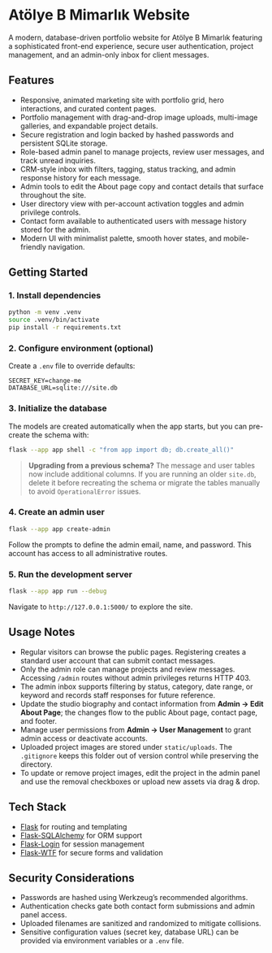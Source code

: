 # Atölye B Mimarlık Website

A modern, database-driven portfolio website for Atölye B Mimarlık featuring a sophisticated front-end experience, secure user authentication, project management, and an admin-only inbox for client messages.

## Features

- Responsive, animated marketing site with portfolio grid, hero interactions, and curated content pages.
- Portfolio management with drag-and-drop image uploads, multi-image galleries, and expandable project details.
- Secure registration and login backed by hashed passwords and persistent SQLite storage.
- Role-based admin panel to manage projects, review user messages, and track unread inquiries.
- CRM-style inbox with filters, tagging, status tracking, and admin response history for each message.
- Admin tools to edit the About page copy and contact details that surface throughout the site.
- User directory view with per-account activation toggles and admin privilege controls.
- Contact form available to authenticated users with message history stored for the admin.
- Modern UI with minimalist palette, smooth hover states, and mobile-friendly navigation.

## Getting Started

### 1. Install dependencies

```bash
python -m venv .venv
source .venv/bin/activate
pip install -r requirements.txt
```

### 2. Configure environment (optional)

Create a `.env` file to override defaults:

```
SECRET_KEY=change-me
DATABASE_URL=sqlite:///site.db
```

### 3. Initialize the database

The models are created automatically when the app starts, but you can pre-create the schema with:

```bash
flask --app app shell -c "from app import db; db.create_all()"
```

> **Upgrading from a previous schema?**
> The message and user tables now include additional columns. If you are running an older `site.db`, delete it before recreating the schema or migrate the tables manually to avoid `OperationalError` issues.

### 4. Create an admin user

```bash
flask --app app create-admin
```

Follow the prompts to define the admin email, name, and password. This account has access to all administrative routes.

### 5. Run the development server

```bash
flask --app app run --debug
```

Navigate to `http://127.0.0.1:5000/` to explore the site.

## Usage Notes

- Regular visitors can browse the public pages. Registering creates a standard user account that can submit contact messages.
- Only the admin role can manage projects and review messages. Accessing `/admin` routes without admin privileges returns HTTP 403.
- The admin inbox supports filtering by status, category, date range, or keyword and records staff responses for future reference.
- Update the studio biography and contact information from **Admin → Edit About Page**; the changes flow to the public About page, contact page, and footer.
- Manage user permissions from **Admin → User Management** to grant admin access or deactivate accounts.
- Uploaded project images are stored under `static/uploads`. The `.gitignore` keeps this folder out of version control while preserving the directory.
- To update or remove project images, edit the project in the admin panel and use the removal checkboxes or upload new assets via drag & drop.

## Tech Stack

- [Flask](https://flask.palletsprojects.com/) for routing and templating
- [Flask-SQLAlchemy](https://flask-sqlalchemy.palletsprojects.com/) for ORM support
- [Flask-Login](https://flask-login.readthedocs.io/) for session management
- [Flask-WTF](https://flask-wtf.readthedocs.io/) for secure forms and validation

## Security Considerations

- Passwords are hashed using Werkzeug’s recommended algorithms.
- Authentication checks gate both contact form submissions and admin panel access.
- Uploaded filenames are sanitized and randomized to mitigate collisions.
- Sensitive configuration values (secret key, database URL) can be provided via environment variables or a `.env` file.
